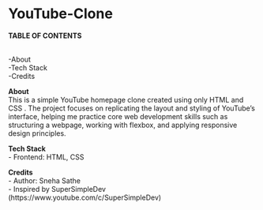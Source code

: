 # YouTube-Clone

<strong> TABLE OF CONTENTS</strong>
<p>
<br>
-About <!--Introduction to Project -->
<br>
-Tech Stack
<br>
-Credits
</p> 
<p>
  <Strong>About</Strong>
  <br>
This is a simple YouTube homepage clone created using only HTML and CSS . The project focuses on replicating the layout and styling of YouTube’s interface, helping me practice core web development skills such as structuring a webpage, working with flexbox, and applying responsive design principles.
</p>
<p>
<Strong>Tech Stack</Strong>
  <br>
  - Frontend: HTML, CSS
</p>
<p>
 
</p>
<p>
<Strong>Credits</Strong>
  <br>
- Author: Sneha Sathe
  <br>
- Inspired by SuperSimpleDev (https://www.youtube.com/c/SuperSimpleDev)  
  <br>
</p>

